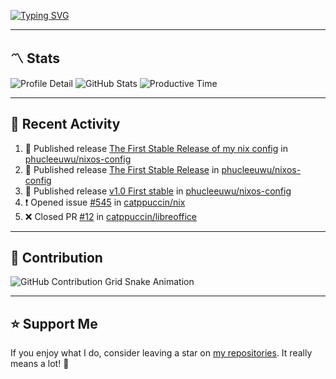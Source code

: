 [![Typing SVG](https://readme-typing-svg.demolab.com?font=&duration=2500&pause=100&center=true&vCenter=true&multiline=true&width=1000&height=60&lines=Hi+There!;Welcome+to+my+Github+profile+%F0%9F%91%8B)](https://git.io/typing-svg)

---

## 〽️ Stats

![Profile Detail](http://github-profile-summary-cards.vercel.app/api/cards/profile-details?username=phucleeuwu&theme=transparent)
![GitHub Stats](http://github-profile-summary-cards.vercel.app/api/cards/stats?username=phucleeuwu&theme=transparent)
![Productive Time](http://github-profile-summary-cards.vercel.app/api/cards/productive-time?username=phucleeuwu&theme=transparent&utcOffset=8)

---

## 📝 Recent Activity

<!--START_SECTION:activity-->
1. 🚀 Published release [The First Stable Release of my nix config](https://github.com/phucleeuwu/nixos-config/releases/tag/v1.0) in [phucleeuwu/nixos-config](https://github.com/phucleeuwu/nixos-config)
2. 🚀 Published release [The First Stable Release](https://github.com/phucleeuwu/nixos-config/releases/tag/v1.0) in [phucleeuwu/nixos-config](https://github.com/phucleeuwu/nixos-config)
3. 🚀 Published release [v1.0 First stable](https://github.com/phucleeuwu/nixos-config/releases/tag/v1.0) in [phucleeuwu/nixos-config](https://github.com/phucleeuwu/nixos-config)
4. ❗ Opened issue [#545](https://github.com/catppuccin/nix/issues/545) in [catppuccin/nix](https://github.com/catppuccin/nix)
5. ❌ Closed PR [#12](https://github.com/catppuccin/libreoffice/pull/12) in [catppuccin/libreoffice](https://github.com/catppuccin/libreoffice)
<!--END_SECTION:activity-->

<!--START_SECTION:waka-->
<!--END_SECTION:waka-->

---

## 🐍 Contribution

<picture>
  <source media="(prefers-color-scheme: dark)" srcset="https://raw.githubusercontent.com/phucleeuwu/phucleeuwu/output/github-contribution-grid-snake-dark.svg">
  <source media="(prefers-color-scheme: light)" srcset="https://raw.githubusercontent.com/phucleeuwu/phucleeuwu/output/github-contribution-grid-snake.svg">
  <img alt="GitHub Contribution Grid Snake Animation" src="https://raw.githubusercontent.com/phucleeuwu/phucleeuwu/output/github-contribution-grid-snake.svg">
</picture>

---

## ⭐ Support Me

If you enjoy what I do, consider leaving a star on [my repositories](https://github.com/phucleeuwu?tab=repositories&type=source). It really means a lot! 💙
